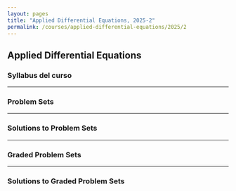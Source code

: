 ```yaml
---
layout: pages
title: "Applied Differential Equations, 2025-2"
permalink: /courses/applied-differential-equations/2025/2
---
```



## Applied Differential Equations

### Syllabus del curso

---

### Problem Sets

---

### Solutions to Problem Sets

---

### Graded Problem Sets

---

### Solutions to Graded Problem Sets
